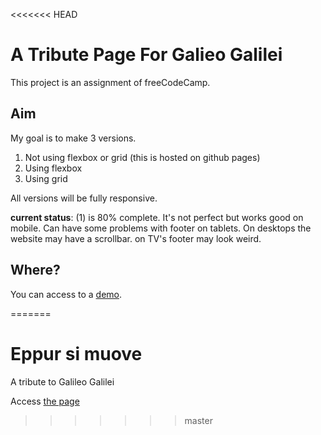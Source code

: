<<<<<<< HEAD
# A Tribute Page For Galieo Galilei

This project is an assignment of freeCodeCamp.

## Aim

My goal is to make 3 versions.

1. Not using flexbox or grid (this is hosted on github pages)
2. Using flexbox
3. Using grid 

All versions will be fully responsive.

**current status**: (1) is 80% complete.
It's not perfect but works good on mobile.
Can have some problems with footer on tablets.
On desktops the website may have a scrollbar.
on TV's footer may look weird.


## Where?

You can access to a [demo](https://ardasevinc.me/eppur-si-muove).

=======
# Eppur si muove
A tribute to Galileo Galilei

Access [the page](https://ardasevinc.me/eppur-si-muove)
>>>>>>> master
